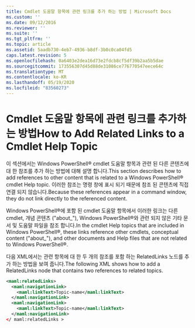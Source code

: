 ```yaml
---
title: Cmdlet 도움말 항목에 관련 링크를 추가 하는 방법 | Microsoft Docs
ms.custom: ''
ms.date: 09/12/2016
ms.reviewer: ''
ms.suite: ''
ms.tgt_pltfrm: ''
ms.topic: article
ms.assetid: 5aadb730-4eb7-4936-b8df-3b0c0ca04fd5
caps.latest.revision: 5
ms.openlocfilehash: 0a6403e2dea16d73e2fdcb8cf5df39b2aa5b5dae
ms.sourcegitcommit: 173556307d45d88de31086ce776770547eece64c
ms.translationtype: MT
ms.contentlocale: ko-KR
ms.lasthandoff: 05/19/2020
ms.locfileid: "83560273"
---
```

# <a name="how-to-add-related-links-to-a-cmdlet-help-topic"></a><span data-ttu-id="e1375-102">Cmdlet 도움말 항목에 관련 링크를 추가하는 방법</span><span class="sxs-lookup"><span data-stu-id="e1375-102">How to Add Related Links to a Cmdlet Help Topic</span></span>

<span data-ttu-id="e1375-103">이 섹션에서는 Windows PowerShell® cmdlet 도움말 항목과 관련 된 다른 콘텐츠에 대 한 참조를 추가 하는 방법에 대해 설명 합니다.</span><span class="sxs-lookup"><span data-stu-id="e1375-103">This section describes how to add references to other content that is related to a Windows PowerShell® cmdlet Help topic.</span></span> <span data-ttu-id="e1375-104">이러한 참조는 명령 창에 표시 되기 때문에 참조 된 콘텐츠에 직접 연결 되지 않습니다.</span><span class="sxs-lookup"><span data-stu-id="e1375-104">Because these references appear in a command window, they do not link directly to the referenced content.</span></span>

<span data-ttu-id="e1375-105">Windows PowerShell®에 포함 된 cmdlet 도움말 항목에서 이러한 링크는 다른 cmdlet, 개념 콘텐츠 ("about_"), Windows PowerShell®와 관련 되지 않은 기타 문서 및 도움말 파일을 참조 합니다.</span><span class="sxs-lookup"><span data-stu-id="e1375-105">In the cmdlet Help topics that are included in Windows PowerShell®, these links reference other cmdlets, conceptual content ("about_"), and other documents and Help files that are not related to Windows PowerShell®.</span></span>

<span data-ttu-id="e1375-106">다음 XML에서는 관련 항목에 대 한 두 개의 참조를 포함 하는 RelatedLinks 노드를 추가 하는 방법을 보여 줍니다.</span><span class="sxs-lookup"><span data-stu-id="e1375-106">The following XML shows how to add a RelatedLinks node that contains two references to related topics.</span></span>

```xml
<maml:relatedLinks>
  <maml:navigationLink>
    <maml:linkText>Topic-name</maml:linkText>
  </maml:navigationLink>
  <maml:navigationLink>
    <maml:linkText>Topic-name</maml:linkText>
  </maml:navigationLink>
</ maml:relatedLinks >
```
